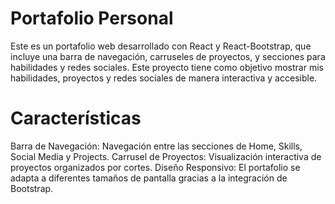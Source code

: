 # Portafolio Personal
Este es un portafolio web desarrollado con React y React-Bootstrap, que incluye una barra de navegación, carruseles de proyectos, y secciones para habilidades y redes sociales. Este proyecto tiene como objetivo mostrar mis habilidades, proyectos y redes sociales de manera interactiva y accesible.

# Características
Barra de Navegación: Navegación entre las secciones de Home, Skills, Social Media y Projects.
Carrusel de Proyectos: Visualización interactiva de proyectos organizados por cortes.
Diseño Responsivo: El portafolio se adapta a diferentes tamaños de pantalla gracias a la integración de Bootstrap.

